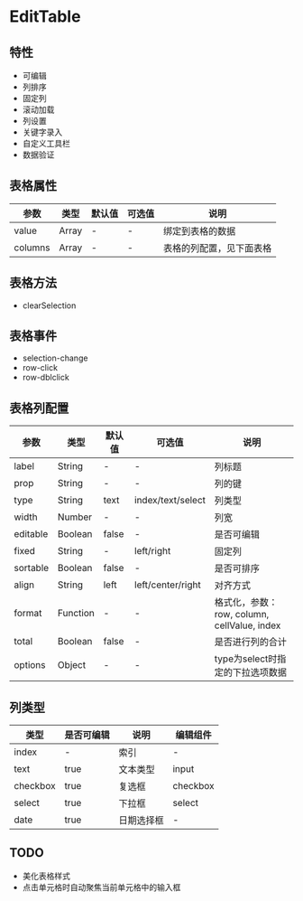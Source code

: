 # EditTable

## 特性

- 可编辑
- 列排序
- 固定列
- 滚动加载
- 列设置
- 关键字录入
- 自定义工具栏
- 数据验证

## 表格属性

|参数|类型|默认值|可选值|说明|
|---|---|---|---|---|
|value|Array|-|-|绑定到表格的数据|
|columns|Array|-|-|表格的列配置，见下面表格|

## 表格方法

- clearSelection


## 表格事件
- selection-change
- row-click
- row-dblclick



## 表格列配置

|参数|类型|默认值|可选值|说明|
|---|---|---|---|---|
|label|String|-|-|列标题|
|prop|String|-|-|列的键|
|type|String|text|index/text/select|列类型|
|width|Number|-|-|列宽|
|editable|Boolean|false|-|是否可编辑|
|fixed|String|-|left/right|固定列|
|sortable|Boolean|false|-|是否可排序|
|align|String|left|left/center/right|对齐方式|
|format|Function|-|-|格式化，参数：row, column, cellValue, index|
|total|Boolean|false|-|是否进行列的合计|
|options|Object|-|-|type为select时指定的下拉选项数据|

## 列类型
|类型|是否可编辑|说明|编辑组件|
|---|---|---|---|
|index|-|索引|-|
|text|true|文本类型|input|
|checkbox|true|复选框|checkbox|
|select|true|下拉框|select|
|date|true|日期选择框|-|

## TODO
- 美化表格样式
- 点击单元格时自动聚焦当前单元格中的输入框

